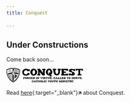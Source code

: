 ```yaml
---
title: Conquest

---
```


## Under Constructions
Come back soon...

![](images/conquest-horizontal-logo-black.jpg)

Read [here](https://conquestyouthministry.com/about/){:target="_blank"}🡵 about Conquest.
